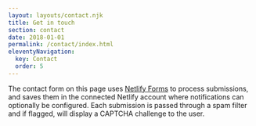 ```yaml
---
layout: layouts/contact.njk
title: Get in touch
section: contact
date: 2018-01-01
permalink: /contact/index.html
eleventyNavigation:
  key: Contact
  order: 5
---
```

The contact form on this page uses [Netlify Forms](https://www.netlify.com/docs/form-handling/) 
to process submissions, and saves them in the connected Netlify account where
notifications can optionally be configured. Each submission is passed through 
a spam filter and if flagged, will display a CAPTCHA challenge to the user.